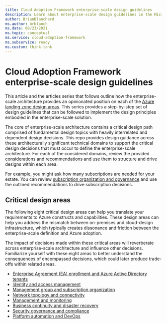 ```yaml
---
title: Cloud Adoption Framework enterprise-scale design guidelines
description: Learn about enterprise-scale design guidelines in the Microsoft Cloud Adoption Framework for Azure.
author: BrianBlanchard
ms.author: brblanch
ms.date: 08/23/2021
ms.topic: conceptual
ms.service: cloud-adoption-framework
ms.subservice: ready
ms.custom: think-tank
---
```


# Cloud Adoption Framework enterprise-scale design guidelines

This article and the articles series that follows outline how the enterprise-scale architecture provides an opinionated position on each of the [Azure landing zone design areas](../landing-zone/design-areas.md). This series provides a step-by-step set of design guidelines that can be followed to implement the design principles embodied in the enterprise-scale solution.

The core of enterprise-scale architecture contains a critical design path comprised of fundamental design topics with heavily interrelated and dependent design decisions. This repo provides design guidance across these architecturally significant technical domains to support the critical design decisions that must occur to define the enterprise-scale architecture. For each of the considered domains, review the provided considerations and recommendations and use them to structure and drive designs within each area.

For example, you might ask how many subscriptions are needed for your estate. You can review [subscription organization and governance](./management-group-and-subscription-organization.md#subscription-organization-and-governance) and use the outlined recommendations to drive subscription decisions.

## Critical design areas

The following eight critical design areas can help you translate your requirements to Azure constructs and capabilities. These design areas can help you address the mismatch between on-premises and cloud-design infrastructure, which typically creates dissonance and friction between the enterprise-scale definition and Azure adoption.

The impact of decisions made within these critical areas will reverberate across enterprise-scale architecture and influence other decisions. Familiarize yourself with these eight areas to better understand the consequences of encompassed decisions, which could later produce trade-offs within related areas.

- [Enterprise Agreement (EA) enrollment and Azure Active Directory tenants](./enterprise-enrollment-and-azure-ad-tenants.md)
- [Identity and access management](./identity-and-access-management.md)
- [Management group and subscription organization](./management-group-and-subscription-organization.md)
- [Network topology and connectivity](./network-topology-and-connectivity.md)
- [Management and monitoring](./management-and-monitoring.md)
- [Business continuity and disaster recovery](./business-continuity-and-disaster-recovery.md)
- [Security governance and compliance](./security-governance-and-compliance.md)
- [Platform automation and DevOps](./platform-automation-and-devops.md)
